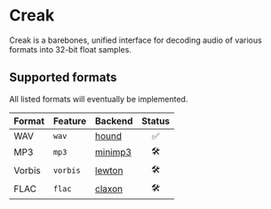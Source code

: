 # Creak

Creak is a barebones, unified interface for decoding audio of various formats into 32-bit float samples.

## Supported formats

All listed formats will eventually be implemented.

|Format |Feature  |Backend                                     |Status|
|-------|---------|--------------------------------------------|:----:|
|WAV    |`wav`    |[hound](https://crates.io/crates/hound)     |✅
|MP3    |`mp3`    |[minimp3](https://crates.io/crates/minimp3) |🛠
|Vorbis |`vorbis` |[lewton](https://crates.io/crates/lewton)   |🛠
|FLAC   |`flac`   |[claxon](https://crates.io/crates/claxon)   |🛠
